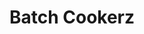 ---
title: "Batch Cookerz"
title_fr: "Batch Cookerz"
order: 4
description: "Design and integration of a responsive website for my final project at 'The Hacking Project' bootcamp."
description_fr: "Design et intégration d'un site web responsive pour mon projet final au bootcamp 'The Hacking Project'."
featuredImage: ../../images/development/batch-cookerz.jpg
url: "http://batch-cookerz.herokuapp.com"
source_url: "https://github.com/anhek/thp-batch-cookerz"
tags: ["Web Design", "HTML", "SCSS", "Bootstrap", "Ruby"]
tags_fr: ["Web Design", "HTML", "SCSS", "Bootstrap", "Ruby"]
---